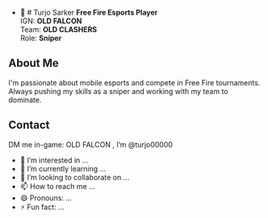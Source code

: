 - 👋 # Turjo Sarker
**Free Fire Esports Player**  
IGN: **OLD FALCON**  
Team: **OLD CLASHERS**  
Role: **Sniper**

## About Me
I'm passionate about mobile esports and compete in Free Fire tournaments. Always pushing my skills as a sniper and working with my team to dominate.

## Contact
DM me in-game: OLD FALCON
, I’m @turjo00000
- 👀 I’m interested in ...
- 🌱 I’m currently learning ...
- 💞️ I’m looking to collaborate on ...
- 📫 How to reach me ...
- 😄 Pronouns: ...
- ⚡ Fun fact: ...

<!---
turjo00000/turjo00000 is a ✨ special ✨ repository because its `README.md` (this file) appears on your GitHub profile.
You can click the Preview link to take a look at your changes.
--->
